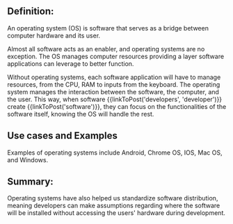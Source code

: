 ## Definition:
An operating system (OS) is software that serves as a bridge between computer hardware and its user.

Almost all software acts as an enabler, and operating systems are no exception. The OS manages computer resources providing a  layer software applications can leverage to better function.

Without operating systems, each software application will have to manage resources, from the CPU, RAM to inputs from the keyboard. The operating system manages the interaction between the software, the computer, and the user. This way, when software {{linkToPost('developers', 'developer')}} create {{linkToPost('software')}}, they can focus on the functionalities of the software itself, knowing the OS will handle the rest.

## Use cases and Examples
Examples of operating systems include Android, Chrome OS, IOS, Mac OS, and Windows.

## Summary:
Operating systems have also helped us standardize software distribution, meaning developers can make assumptions regarding where the software will be installed without accessing the users' hardware during development.